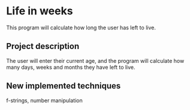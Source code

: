 # Life in weeks

This program will calculate how long the user has left to live.

## Project description
The user will enter their current age, and the program will calculate how many days, weeks and months they have left to live.

## New implemented techniques
f-strings, number manipulation
